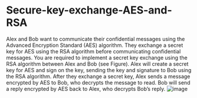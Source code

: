 # Secure-key-exchange-AES-and-RSA
Alex and Bob want to communicate their confidential messages using the Advanced Encryption
Standard (AES) algorithm. They exchange a secret key for AES using the RSA algorithm before
communicating confidential messages.
You are required to implement a secret key exchange using the RSA algorithm between Alex
and Bob (see Figure). Alex will create a secret key for AES and sign on the key, sending the key
and signature to Bob using the RSA algorithm. After they exchange a secret key, Alex sends a
message encrypted by AES to Bob, who decrypts the message to read. Bob will send a reply
encrypted by AES back to Alex, who decrypts Bob’s reply. 
![image](https://github.com/Ijezue/Secure-key-exchange-AES-and-RSA/assets/94120756/6c5e66f3-45c5-434c-be9e-cd797d35dd0b)


